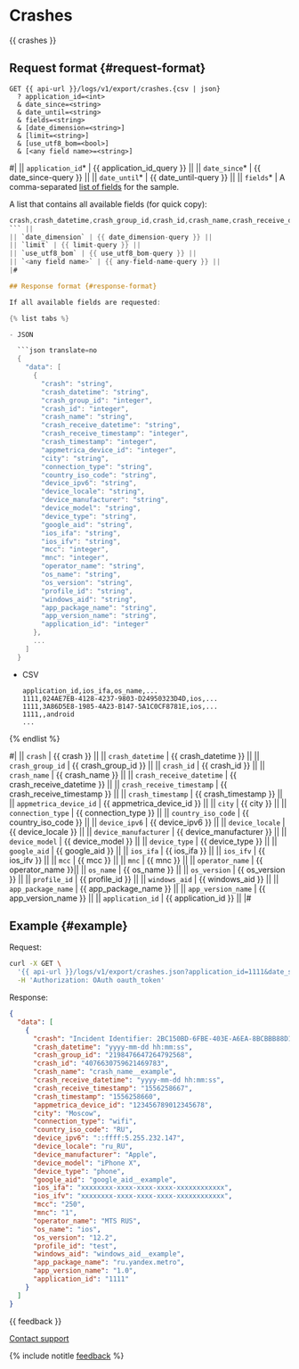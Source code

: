 # Crashes

{{ crashes }}

## Request format {#request-format}

```
GET {{ api-url }}/logs/v1/export/crashes.{csv | json}
  ? application_id=<int>
  & date_since=<string>
  & date_until=<string>
  & fields=<string>
  & [date_dimension=<string>]
  & [limit=<string>]
  & [use_utf8_bom=<bool>]
  & [<any field name>=<string>]
```

#|
|| `application_id`* | {{ application_id_query }} ||
|| `date_since`* | {{ date_since-query }} ||
|| `date_until`* | {{ date_until-query }} ||
|| `fields`* | A comma-separated [list of fields](../endpoints.md) for the sample.

A list that contains all available fields (for quick copy):

```objectivec translate=no
crash,crash_datetime,crash_group_id,crash_id,crash_name,crash_receive_datetime,crash_receive_timestamp,crash_timestamp,appmetrica_device_id,city,connection_type,country_iso_code,device_ipv6,device_locale,device_manufacturer,device_model,device_type,google_aid,ios_ifa,ios_ifv,mcc,mnc,operator_name,os_name,os_version,profile_id,windows_aid,app_package_name,app_version_name,application_id
``` ||
|| `date_dimension` | {{ date_dimension-query }} ||
|| `limit` | {{ limit-query }} ||
|| `use_utf8_bom` | {{ use_utf8_bom-query }} ||
|| `<any field name>` | {{ any-field-name-query }} ||
|#

## Response format {#response-format}

If all available fields are requested:

{% list tabs %}

- JSON

  ```json translate=no
  {
    "data": [
      {
        "crash": "string",
        "crash_datetime": "string",
        "crash_group_id": "integer",
        "crash_id": "integer",
        "crash_name": "string",
        "crash_receive_datetime": "string",
        "crash_receive_timestamp": "integer",
        "crash_timestamp": "integer",
        "appmetrica_device_id": "integer",
        "city": "string",
        "connection_type": "string",
        "country_iso_code": "string",
        "device_ipv6": "string",
        "device_locale": "string",
        "device_manufacturer": "string",
        "device_model": "string",
        "device_type": "string",
        "google_aid": "string",
        "ios_ifa": "string",
        "ios_ifv": "string",
        "mcc": "integer",
        "mnc": "integer",
        "operator_name": "string",
        "os_name": "string",
        "os_version": "string",
        "profile_id": "string",
        "windows_aid": "string",
        "app_package_name": "string",
        "app_version_name": "string",
        "application_id": "integer"
      },
      ...
    ]
  }
  ```

- CSV

   ```
   application_id,ios_ifa,os_name,...
   1111,024AE7EB-4128-4237-9803-D24950323D4D,ios,...
   1111,3A86D5E8-1985-4A23-B147-5A1C0CF8781E,ios,...
   1111,,android
   ...
   ```

{% endlist %}

#|
|| `crash` | {{ crash }} ||
|| `crash_datetime` | {{ crash_datetime }} ||
|| `crash_group_id` | {{ crash_group_id }} ||
|| `crash_id` | {{ crash_id }} ||
|| `crash_name` | {{ crash_name }} ||
|| `crash_receive_datetime` | {{ crash_receive_datetime }} ||
|| `crash_receive_timestamp` | {{ crash_receive_timestamp }} ||
|| `crash_timestamp` | {{ crash_timestamp }} ||
|| `appmetrica_device_id` | {{ appmetrica_device_id }} ||
|| `city` | {{ city }} ||
|| `connection_type` | {{ connection_type }} ||
|| `country_iso_code` | {{ country_iso_code }} ||
|| `device_ipv6` | {{ device_ipv6 }} ||
|| `device_locale` | {{ device_locale }} ||
|| `device_manufacturer` | {{ device_manufacturer }} ||
|| `device_model` | {{ device_model }} ||
|| `device_type` | {{ device_type }} ||
|| `google_aid` | {{ google_aid }} ||
|| `ios_ifa` | {{ ios_ifa }} ||
|| `ios_ifv` | {{ ios_ifv }} ||
|| `mcc` | {{ mcc }} ||
|| `mnc` | {{ mnc }} ||
|| `operator_name` | {{ operator_name }}||
|| `os_name` | {{ os_name }} ||
|| `os_version` | {{ os_version }} ||
|| `profile_id` | {{ profile_id }} ||
|| `windows_aid` | {{ windows_aid }} ||
|| `app_package_name` | {{ app_package_name }} ||
|| `app_version_name` | {{ app_version_name }} ||
|| `application_id` | {{ application_id }} ||
|#

## Example {#example}

Request:

```bash translate=no
curl -X GET \
  '{{ api-url }}/logs/v1/export/crashes.json?application_id=1111&date_since=2018-10-10&date_until=2018-10-11&fields=crash,crash_datetime,crash_group_id,crash_id,crash_name,crash_receive_datetime,crash_receive_timestamp,crash_timestamp,appmetrica_device_id,city,connection_type,country_iso_code,device_ipv6,device_locale,device_manufacturer,device_model,device_type,google_aid,ios_ifa,ios_ifv,mcc,mnc,operator_name,os_name,os_version,profile_id,windows_aid,app_package_name,app_version_name,application_id' \
  -H 'Authorization: OAuth oauth_token'
```

Response:

```json translate=no
{
  "data": [
    {
      "crash": "Incident Identifier: 2BC150BD-6FBE-403E-A6EA-8BCBBB88D1FE\nCrashReporter Key: 45f8b76444af32746930a175a32f6ec4a3d34a81\nHardware Model: iPhone10,3,\n ... \"sessions_since_launch\": 1\n}\n",
      "crash_datetime": "yyyy-mm-dd hh:mm:ss",
      "crash_group_id": "2198476647264792568",
      "crash_id": "4076630759621469783",
      "crash_name": "crash_name__example",
      "crash_receive_datetime": "yyyy-mm-dd hh:mm:ss",
      "crash_receive_timestamp": "1556258667",
      "crash_timestamp": "1556258660",
      "appmetrica_device_id": "123456789012345678",
      "city": "Moscow",
      "connection_type": "wifi",
      "country_iso_code": "RU",
      "device_ipv6": "::ffff:5.255.232.147",
      "device_locale": "ru_RU",
      "device_manufacturer": "Apple",
      "device_model": "iPhone X",
      "device_type": "phone",
      "google_aid": "google_aid__example",
      "ios_ifa": "xxxxxxxx-xxxx-xxxx-xxxx-xxxxxxxxxxxx",
      "ios_ifv": "xxxxxxxx-xxxx-xxxx-xxxx-xxxxxxxxxxxx",
      "mcc": "250",
      "mnc": "1",
      "operator_name": "MTS RUS",
      "os_name": "ios",
      "os_version": "12.2",
      "profile_id": "test",
      "windows_aid": "windows_aid__example",
      "app_package_name": "ru.yandex.metro",
      "app_version_name": "1.0",
      "application_id": "1111"
    }
  ]
}
```

{{ feedback }}

<a href="../../../troubleshooting/feedback-new">
  <span class="button">Contact support</span>
</a>

{% include notitle [feedback](../../../_includes/feedback-button.md) %}
